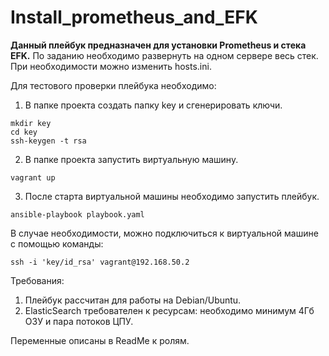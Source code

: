 # Install_prometheus_and_EFK

**Данный плейбук предназначен для установки Prometheus и стека EFK.**
По заданию необходимо развернуть на одном сервере весь стек. При необходимости можно изменить hosts.ini.

Для тестового проверки плейбука необходимо:
1. В папке проекта создать папку key и сгенерировать ключи.
```
mkdir key
cd key
ssh-keygen -t rsa
```
2. В папке проекта запустить виртуальную машину.
```
vagrant up
```
3. После старта виртуальной машины необходимо запустить плейбук.
```
ansible-playbook playbook.yaml
```

В случае необходимости, можно подключиться к виртуальной машине с помощью команды:
```
ssh -i 'key/id_rsa' vagrant@192.168.50.2
```

Требования:
1. Плейбук рассчитан для работы на Debian/Ubuntu.
2. ElasticSearch требователен к ресурсам: необходимо минимум 4Гб ОЗУ и пара потоков ЦПУ.

Переменные описаны в ReadMe к ролям.
